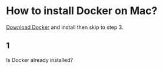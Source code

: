 # How to install Docker on Mac?

[Download Docker](https://download.docker.com/owx/stable/InstallDocker.dmg)
and install then skip to step 3.

## 1

Is Docker already installed?
